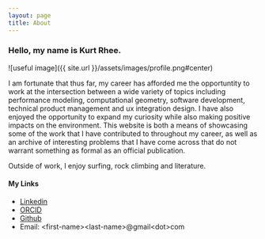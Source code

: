 ```yaml
---
layout: page
title: About
---
```


### Hello, my name is Kurt Rhee.

![useful image]({{ site.url }}/assets/images/profile.png#center)

I am fortunate that thus far, my career has afforded me the opportuntity to work at the intersection between a wide variety of topics including performance modeling,
computational geometry, software development, technical product management and ux integration design.  I have also enjoyed the opportunity to 
expand my curiosity while also making positive impacts on the environment.  This website is both a means of showcasing some of the work
that I have contributed to throughout my career, as well as an archive of interesting problems that I have come across that do not warrant something as formal as an
official publication.

Outside of work, I enjoy surfing, rock climbing and literature.

#### My Links
- [Linkedin](https://www.linkedin.com/in/simonkurtisrhee/)
- [ORCID](https://orcid.org/0000-0003-4604-9531?lang=en)
- [Github](https://github.com/kurt-rhee)
- Email:  \<first-name\>\<last-name\>@gmail\<dot\>com



